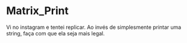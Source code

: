 # Matrix_Print
Vi no instagram e tentei replicar. Ao invés de simplesmente printar uma string, faça com que ela seja mais legal.
